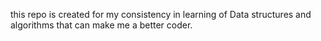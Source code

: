 this repo is created for my consistency in learning of Data structures and algorithms that can make me a better coder.
